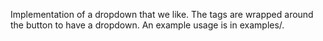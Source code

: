 Implementation of a dropdown that we like. The <Dropdown> tags are wrapped around the button to have a dropdown. An example usage is in examples/.
